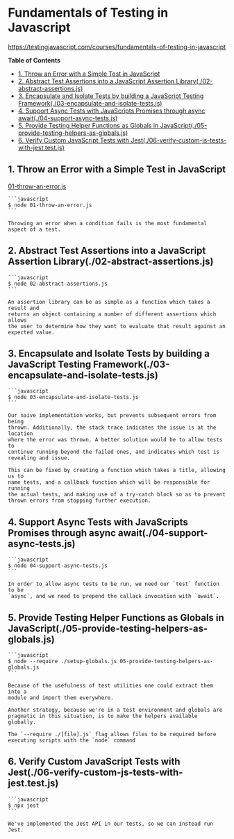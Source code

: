 # Fundamentals of Testing in Javascript

https://testingjavascript.com/courses/fundamentals-of-testing-in-javascript

<!-- START doctoc generated TOC please keep comment here to allow auto update -->
<!-- DON'T EDIT THIS SECTION, INSTEAD RE-RUN doctoc TO UPDATE -->
**Table of Contents**

- [1. Throw an Error with a Simple Test in JavaScript](#1-throw-an-error-with-a-simple-test-in-javascript)
- [2. Abstract Test Assertions into a JavaScript Assertion Library(./02-abstract-assertions.js)](#2-abstract-test-assertions-into-a-javascript-assertion-library02-abstract-assertionsjs)
- [3. Encapsulate and Isolate Tests by building a JavaScript Testing Framework(./03-encapsulate-and-isolate-tests.js)](#3-encapsulate-and-isolate-tests-by-building-a-javascript-testing-framework03-encapsulate-and-isolate-testsjs)
- [4. Support Async Tests with JavaScripts Promises through async await(./04-support-async-tests.js)](#4-support-async-tests-with-javascripts-promises-through-async-await04-support-async-testsjs)
- [5. Provide Testing Helper Functions as Globals in JavaScript(./05-provide-testing-helpers-as-globals.js)](#5-provide-testing-helper-functions-as-globals-in-javascript05-provide-testing-helpers-as-globalsjs)
- [6. Verify Custom JavaScript Tests with Jest(./06-verify-custom-js-tests-with-jest.test.js)](#6-verify-custom-javascript-tests-with-jest06-verify-custom-js-tests-with-jesttestjs)

<!-- END doctoc generated TOC please keep comment here to allow auto update -->

## 1. Throw an Error with a Simple Test in JavaScript

[01-throw-an-error.js ](./01-throw-an-error.js)

    ```javascript
    $ node 01-throw-an-error.js
    ```

    Throwing an error when a condition fails is the most fundamental aspect of a test.

## 2. Abstract Test Assertions into a JavaScript Assertion Library(./02-abstract-assertions.js)

    ```javascript
    $ node 02-abstract-assertions.js
    ```

    An assertion library can be as simple as a function which takes a result and
    returns an object containing a number of different assertions which allows
    the user to determine how they want to evaluate that result against an
    expected value.

## 3. Encapsulate and Isolate Tests by building a JavaScript Testing Framework(./03-encapsulate-and-isolate-tests.js)

    ```javascript
    $ node 03-encapsulate-and-isolate-tests.js
    ```

    Our naive implementation works, but prevents subsequent errors from being
    thrown. Additionally, the stack trace indicates the issue is at the location
    where the error was thrown. A better solution would be to allow tests to
    continue running beyond the failed ones, and indicates which test is
    revealing and issue.

    This can be fixed by creating a function which takes a title, allowing us to
    name tests, and a callback function which will be responsible for running
    the actual tests, and making use of a try-catch block so as to prevent
    thrown errors from stopping further execution.

## 4. Support Async Tests with JavaScripts Promises through async await(./04-support-async-tests.js)

    ```javascript
    $ node 04-support-async-tests.js
    ```

    In order to allow async tests to be run, we need our `test` function to be
    `async`, and we need to prepend the callack invocation with `await`.

## 5. Provide Testing Helper Functions as Globals in JavaScript(./05-provide-testing-helpers-as-globals.js)

    ```javascript
    $ node --require ./setup-globals.js 05-provide-testing-helpers-as-globals.js
    ```

    Because of the usefulness of test utilities one could extract them into a
    module and import them everywhere.

    Another strategy, because we're in a test environment and globals are
    pragmatic in this situation, is to make the helpers available globally.

    The `--require ./[file].js` flag allows files to be required before
    executing scripts with the `node` command

## 6. Verify Custom JavaScript Tests with Jest(./06-verify-custom-js-tests-with-jest.test.js)

    ```javascript
    $ npx jest
    ```

    We've implemented the Jest API in our tests, so we can instead run Jest.
